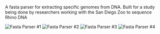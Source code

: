 A fasta parser for extracting specific genomes from DNA. Built for a study being done by researchers working with the San Diego Zoo to sequence Rhino DNA

![Fasta Parser #1](https://github.com/loshjarson/fasta-parser/assets/74164891/35370f8b-0671-4a43-b6c1-d6a6d281fe5b)
![Fasta Parser #2](https://github.com/loshjarson/fasta-parser/assets/74164891/0af20d95-3b76-4d0d-af51-dd5d3b18e328)
![Fasta Parser #3](https://github.com/loshjarson/fasta-parser/assets/74164891/a931b52a-2e65-47de-a5cd-40df9dae4274)
![Fasta Parser #4](https://github.com/loshjarson/fasta-parser/assets/74164891/fbad61c9-d35f-41ea-95de-530dd9a23a9d)
